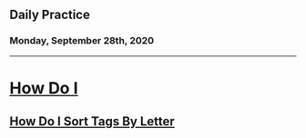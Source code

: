 ## Daily Practice
### Monday, September 28th, 2020
---


# [How Do I](https://laracasts.com/series/how-do-i)


## [How Do I Sort Tags By Letter](https://laracasts.com/series/how-do-i/episodes/10)
